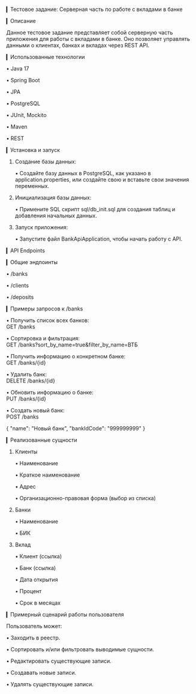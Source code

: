▎Тестовое задание: Серверная часть по работе с вкладами в банке

▎Описание

Данное тестовое задание представляет собой серверную часть приложения для работы с вкладами в банке. Оно позволяет управлять данными о клиентах, банках и вкладах через REST API.

▎Использованные технологии

• Java 17

• Spring Boot

• JPA

• PostgreSQL

• JUnit, Mockito

• Maven

• REST

▎Установка и запуск

1. Создание базы данных:

   • Создайте базу данных в PostgreSQL, как указано в application.properties, или создайте свою и вставьте свои значения переменных.

2. Инициализация базы данных:

   • Примените SQL скрипт sql/db_init.sql для создания таблиц и добавления начальных данных.

3. Запуск приложения:

   • Запустите файл BankApiApplication, чтобы начать работу с API.

▎API Endpoints

▎Общие эндпоинты

• /banks

• /clients

• /deposits

▎Примеры запросов к /banks

• Получить список всех банков:  
  GET /banks

  
• Сортировка и фильтрация:  
  GET /banks?sort_by_name=true&filter_by_name=ВТБ

  
• Получить информацию о конкретном банке:  
  GET /banks/{id}

  
• Удалить банк:  
  DELETE /banks/{id}

  
• Обновить информацию о банке:  
  PUT /banks/{id}

  
• Создать новый банк:  
  POST /banks  
  
  {
      "name": "Новый банк",
      "bankIdCode": "999999999"
  }
  

▎Реализованные сущности

1. Клиенты

   • Наименование

   • Краткое наименование

   • Адрес

   • Организационно-правовая форма (выбор из списка)

2. Банки

   • Наименование

   • БИК

3. Вклад

   • Клиент (ссылка)

   • Банк (ссылка)

   • Дата открытия

   • Процент

   • Срок в месяцах

▎Примерный сценарий работы пользователя

Пользователь может:

• Заходить в реестр.

• Сортировать и/или фильтровать выводимые сущности.

• Редактировать существующие записи.

• Создавать новые записи.

• Удалять существующие записи.



